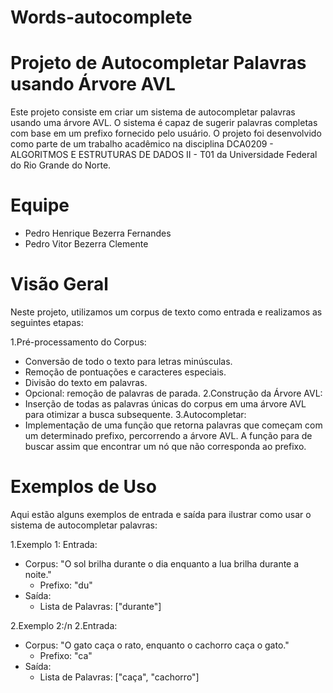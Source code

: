 # Words-autocomplete
# Projeto de Autocompletar Palavras usando Árvore AVL

Este projeto consiste em criar um sistema de autocompletar palavras usando uma árvore AVL. O sistema é capaz de sugerir palavras completas com base em um prefixo fornecido pelo usuário. O projeto foi desenvolvido como parte de um trabalho acadêmico na disciplina DCA0209 - ALGORITMOS E ESTRUTURAS DE DADOS II - T01 da Universidade Federal do Rio Grande do Norte.

# Equipe
- Pedro Henrique Bezerra Fernandes
- Pedro Vitor Bezerra Clemente

# Visão Geral
Neste projeto, utilizamos um corpus de texto como entrada e realizamos as seguintes etapas:

1.Pré-processamento do Corpus:
- Conversão de todo o texto para letras minúsculas.
- Remoção de pontuações e caracteres especiais.
- Divisão do texto em palavras.
- Opcional: remoção de palavras de parada.
2.Construção da Árvore AVL:
- Inserção de todas as palavras únicas do corpus em uma árvore AVL para otimizar a busca subsequente.
3.Autocompletar:
- Implementação de uma função que retorna palavras que começam com um determinado prefixo, percorrendo a árvore AVL. A função para de buscar assim que encontrar um nó que não corresponda ao prefixo.

# Exemplos de Uso
Aqui estão alguns exemplos de entrada e saída para ilustrar como usar o sistema de autocompletar palavras:

1.Exemplo 1:
Entrada:
- Corpus: "O sol brilha durante o dia enquanto a lua brilha durante a noite."
  - Prefixo: "du"
- Saída:
  - Lista de Palavras: ["durante"]

2.Exemplo 2:/n
2.Entrada:
- Corpus: "O gato caça o rato, enquanto o cachorro caça o gato."
  - Prefixo: "ca"
- Saída:
  - Lista de Palavras: ["caça", "cachorro"]

